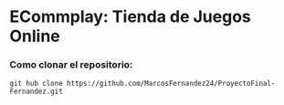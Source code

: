 # ECommplay: Tienda de Juegos Online

### Como clonar el repositorio:

```
git hub clone https://github.com/MarcosFernandez24/ProyectoFinal-Fernandez.git
```
